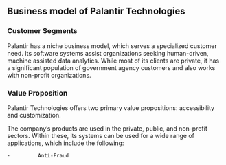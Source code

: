 Business model of Palantir Technologies
---------------------------------------

 ### Customer Segments

 Palantir has a niche business model, which serves a specialized customer need. Its software systems assist organizations seeking human-driven, machine assisted data analytics. While most of its clients are private, it has a significant population of government agency customers and also works with non-profit organizations.

 ### Value Proposition

 Palantir Technologies offers two primary value propositions: accessibility and customization.

 The company’s products are used in the private, public, and non-profit sectors. Within these, its systems can be used for a wide range of applications, which include the following:

    ·         Anti-Fraud